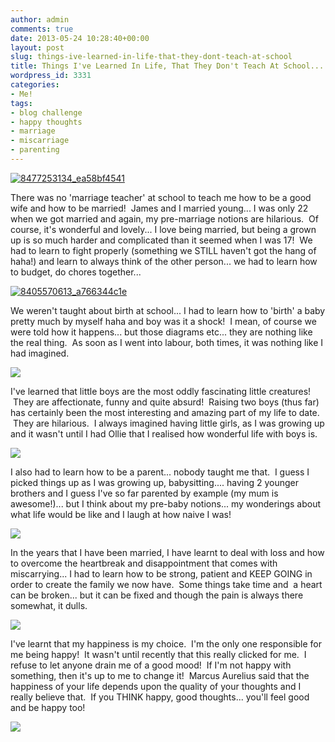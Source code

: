 ```yaml
---
author: admin
comments: true
date: 2013-05-24 10:28:40+00:00
layout: post
slug: things-ive-learned-in-life-that-they-dont-teach-at-school
title: Things I've Learned In Life, That They Don't Teach At School...
wordpress_id: 3331
categories:
- Me!
tags:
- blog challenge
- happy thoughts
- marriage
- miscarriage
- parenting
---
```


[![8477253134_ea58bf4541](http://www.outmumbered.com/wp-content/uploads/2013/05/8477253134_ea58bf4541.jpg)](http://www.outmumbered.com/wp-content/uploads/2013/05/8477253134_ea58bf4541.jpg)

There was no 'marriage teacher' at school to teach me how to be a good wife and how to be married!  James and I married young... I was only 22 when we got married and again, my pre-marriage notions are hilarious.  Of course, it's wonderful and lovely... I love being married, but being a grown up is so much harder and complicated than it seemed when I was 17!  We had to learn to fight properly (something we STILL haven't got the hang of haha!) and learn to always think of the other person... we had to learn how to budget, do chores together...

[![8405570613_a766344c1e](http://www.outmumbered.com/wp-content/uploads/2013/05/8405570613_a766344c1e.jpg)](http://www.outmumbered.com/wp-content/uploads/2013/05/8405570613_a766344c1e.jpg)

We weren't taught about birth at school... I had to learn how to 'birth' a baby pretty much by myself haha and boy was it a shock!  I mean, of course we were told how it happens... but those diagrams etc... they are nothing like the real thing.  As soon as I went into labour, both times, it was nothing like I had imagined.

![](http://farm8.staticflickr.com/7315/8717750003_9a301e2628.jpg)

I've learned that little boys are the most oddly fascinating little creatures!  They are affectionate, funny and quite absurd!  Raising two boys (thus far) has certainly been the most interesting and amazing part of my life to date.  They are hilarious.  I always imagined having little girls, as I was growing up and it wasn't until I had Ollie that I realised how wonderful life with boys is.

![](http://farm9.staticflickr.com/8366/8409626220_dd501f6fdc.jpg)

I also had to learn how to be a parent... nobody taught me that.  I guess I picked things up as I was growing up, babysitting.... having 2 younger brothers and I guess I've so far parented by example (my mum is awesome!)... but I think about my pre-baby notions... my wonderings about what life would be like and I laugh at how naive I was!

![](http://farm9.staticflickr.com/8218/8405280963_ff6286529a.jpg)

In the years that I have been married, I have learnt to deal with loss and how to overcome the heartbreak and disappointment that comes with miscarrying... I had to learn how to be strong, patient and KEEP GOING in order to create the family we now have.  Some things take time and  a heart can be broken... but it can be fixed and though the pain is always there somewhat, it dulls.

![](http://farm9.staticflickr.com/8332/8422928011_56855e36be.jpg)

I've learnt that my happiness is my choice.  I'm the only one responsible for me being happy!  It wasn't until recently that this really clicked for me.  I refuse to let anyone drain me of a good mood!  If I'm not happy with something, then it's up to me to change it!  Marcus Aurelius said that the happiness of your life depends upon the quality of your thoughts and I really believe that.  If you THINK happy, good thoughts... you'll feel good and be happy too!

![](http://farm9.staticflickr.com/8498/8424033838_d5d77f57f4.jpg)
